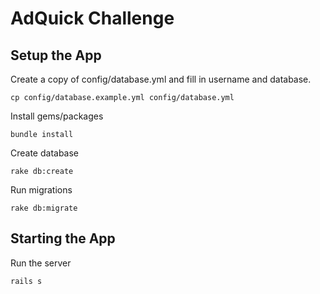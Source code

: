 # AdQuick Challenge

## Setup the App

Create a copy of config/database.yml and fill in username and database.

  `cp config/database.example.yml config/database.yml`

Install gems/packages

  `bundle install`

Create database

  `rake db:create`

Run migrations

  `rake db:migrate`

## Starting the App

Run the server

  `rails s`

